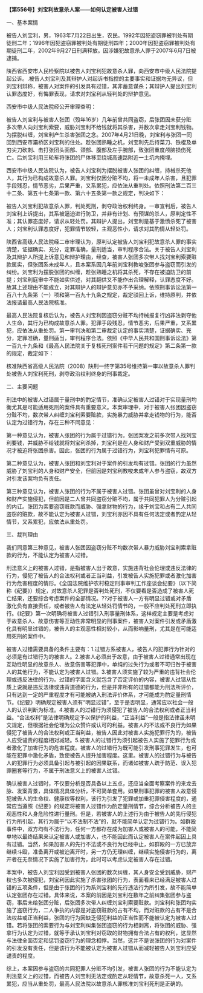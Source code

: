 **【第556号】刘宝利故意杀人案——如何认定被害人过错**

一、基本案情

被告人刘宝利，男，1963年7月22日出生，农民。1992年因犯盗窃罪被判处有期徒刑二年；1996年因犯盗窃罪被判处有期徒刑四年；2000年因犯盗窃罪被判处有期徒刑二年，2002年9月27日刑满释放。因涉嫌犯故意杀人罪于2007年6月7日被逮捕。

陕西省西安市人民检察院以被告人刘宝利犯故意杀人罪，向西安市中级人民法院提起公诉。.被告人刘宝利及其辩护人对起诉书指控的主要事实和证据均无异议，但刘宝利辩称，被害人对案件的引发具有过错，其非蓄意谋杀；其辩护人提出刘宝利认罪态度好，有悔罪表现，请求对刘宝利从轻判处的辩护意见。

西安市中级人民法院经公开审理查明：

被告人刘宝利与被害人张团（殁年16岁）几年前曾共同盗窃，后张团因未获分赃多次带人向刘宝利索要，威胁刘宝利不给钱就将其杀害，并数次拿走刘宝利钱物。为摆脱纠缠，刘宝利产生杀害张团之念。2007年4月21日晚，刘宝利与张团一同回到西安市灞桥区刘宝利的住处。趁张团熟睡之机，刘宝利先后持菜刀、铁棍及单刃尖刀砍刺、击打张团头面部、颈部、腹部及左手腕部，致张团重度颅脑损伤死亡。后刘宝利用三轮车将张团的尸体移至绕城高速路附近一土坑内掩埋。

西安市中级人民法院认为，被告人刘宝利为摆脱被害人张团的纠缠，持械杀死他人，其行为已构成故意杀人罪。刘宝利仅因分赃不均，将一未成年人杀害，且犯罪手段残忍，情节恶劣，后果严重，又系累犯，应依法从重判处。依照刑法第二百三十二条、第五十七条第一款、第六十五条第一款之规定，判决如下：

被告人刘宝利犯故意杀人罪，判处死刑，剥夺政治权利终身。一审宣判后，被告人刘宝利上诉提出，其系被逼迫进行防卫，并非有计划、有预谋的杀人，原判定性不准；其认罪态度好，请求从轻处罚。其辩护人提出，刘宝利是基于激愤杀死了被害人；刘宝利认罪态度好，犯罪情节较轻，主观恶性小，请求对其酌情从轻处罚。

陕西省高级人民法院经二审审理认为，原判认定被告人刘宝利犯故意杀人罪的事实清楚，证据确实、充分，定罪准确，量刑适当，审判程序合法。关于被告人刘宝利及其辩护人所提上诉意见和辩护理由，经查，被害人张团多次带人找刘宝利索要赃款属实，但张团系未成年人，且本案系因几年前刘宝利教唆张团参与盗窃而引发的纠纷。刘宝利为摆脱张团的纠缠，趁张熟睡之机将其杀死，不存在被迫防卫的前提；刘宝利庭审中不能如实供述，对其翻供又不能作出合理解释，认罪态度不好。故其上述理由不能成立，对其辩护人的辩护意见亦不予采纳。依照刑事诉讼法第一百八十九条第（一）项和第一百九十九条之规定，裁定驳回上诉，维持原判，并依法报请最高人民法院核准。

最高人民法院复核后认为，被告人刘宝利因盗窃分赃不均持械报复行凶非法剥夺他人生命，其行为已构成故意杀人罪。犯罪手段残忍，情节恶劣，后果严重，又系累犯，应依法从重处罚。第一审判决和第二审裁定认定的事实清楚，证据确实、充分，定罪准确，量刑适当，审判程序合法。依照《中华人民共和国刑事诉讼法》第一百九十九条和《最高人民法院关于复核死刑案件若干问题的规定》第二条第一款的规定，裁定如下：

核准陕西省高级人民法院（2008）陕刑一终字第35号维持第一审以故意杀人罪判处被告人刘宝利死刑，剥夺政治权利终身的刑事裁定。

二、主要问题

刑法中的被害人过错属于量刑中的酌定情节，准确认定被害人过错对于实现量刑均衡尤其是可能适用死刑的案件具有重要意义。本案审理中，对于被害人张团因盗窃分赃不均，数次带人纠缠刘宝利索要赃款，实施暴力威胁并拿走钱物的行为，能否认定为过错行为，存在三种不同意见：

第一种意见认为，被害人张团的行为属于过错行为。张团案发之前多次带人找刘宝利要钱，并威胁不给钱就将刘宝利杀掉，刘宝利是在人身和财产受到双重威胁的情况才被迫将张团杀害。因此，张团的行为属于过错行为，刘宝利犯罪情有可原。

第二种意见认为，被害人张团和刘宝利对于案件的引发均有过错。张团的行为虽然威胁了刘宝利的人身和财产安全，但前因是刘宝利教唆未成年人参与盗窃，故双方对引发该案均负有责任。

第三种意见认为，被害人张团的行为不属于被害人过错。张团虽曾对刘宝利的人身和财产实施侵犯，但前因是二人曾共同盗窃分赃不均，属于共同犯罪人为分赃引起的内讧。张团为索要盗窃赃款而威胁、强拿财物的行为，缘于刘宝和占有二人共同盗窃的赃款，故不能认定为被害人过错，刘宝利亦因不具有任何法定或者酌定从轻情节，又系累犯，应依法从重处罚。

三、裁判理由

我们同意第三种意见，被害人张团因盗窃分赃不均数次带人暴力威胁刘宝利索拿赃款的行为，不能认定为被害人过错。

刑法意义上的被害人过错，是指被害人出于故意，实施违背社会伦理或违反法律的行为，侵犯了被告人的合法权利或者正当利益，引发被告人实施犯罪或者激化加害行为危害程度的情形。《全国法院维护农村稳定刑事审判工作座谈会纪要》（以下简称《纪要》）规定，对故意杀人犯罪是否判处死刑，不仅要看是否造成了被害人死亡结果，还要综合考虑案件的全部情况。??对于被害人一方有明显过错或对矛盾激化负有直接责任，或者被告人有法定从轻处罚情节的，一般不应判处死刑立即执行。《纪要》第一次明确将被害人过错引入刑事量刑体系，这样规定主要是考虑对于故意杀人、故意伤害等互动性非常明显的刑事案件，被害人对案件引发或矛盾激化具有明显过错的，被告人的主观恶性相对较小，从而影响量刑，尤其是在可能适用死刑的案件中。

被害人过错需要具备的条件主要有：1.过错方系被害人，被告人的犯罪行为针对的必须是有过错行为的被害人。2.被害人必须出于故意，由于被害人过错通常出现在互动性明显的故意杀人、故意伤害等犯罪中，单纯的过失行为或者不可归咎于被害人的其他行为，不能认定为被害人过错。3.被害人须实施了较为严重的违背社会伦理或违反法律的行为。过错的字面含义就包含了否定评价的内容，被害人过错从性质上说就是违反法律或违背道德的行为，但是并非所有的过错都能为刑法所评价，只有达到一定的严重程度才有可能被纳入刑法评价体系，才可能成为酌定量刑情节。《纪要》明确规定被害人须有“明显过错”，至于是否明显，通常应以社会一般人的认识判断为标准。4.被害人的过错行为须侵犯了被告人的合法权利或者正当利益。“合法权利”是法律明确规定予以保护的利益，“正当利益”一般是指法律虽未明文规定，但根据社会伦理为公众赞许或认可的利益。被害人的不法或不良行为如果侵犯了被告人的合法权利或正当利益，被告人因此对被害人实施犯罪行为的，被告人应受谴责的程度相对减轻。5.被害人的过错行为须引起被告人实施了犯罪行为或者激化了加害行为的危害程度。被害人的过错行为既可能引发刑事犯罪发生，也可能在犯罪中激化矛盾，致使被告人提升加害程度。这里。被害人的过错行为与被告人的犯罪行为必须具备引起与被引起的因果联系，而诸如被害人疏于防范、误入犯罪圈套等行为，不属于刑法意义上的被害人过错。

确认被害人过错时，不仅要分析是否具备以上五点，还应当全面考察案件的来龙去脉、发案背景，具体情况具体分析，不可简单套用。如果刑事犯罪的被害人故意侵犯被告人的生命权、健康权等权利，该行为引发了犯罪或加重犯罪侵害程度的，通常应当遵照《纪要》的规定将被害人过错作为酌定量刑情节，综合分析被告人的主观恶性和人身危险性进行量刑。但是，若被害人的上述行为由于被告人的先行侵犯行为所引起，其行为属于“以不法制不法”的，就不能简单认定为过错行为。如群殴事件中，双方均有不法行为，任何一方都存在成为加害人或被害人的可能，不能简单地以最终结果来认定被害人或加害人，也不能因此而认定被害人在案件起因上具有过错。当然，如果加害人的先行不法或不良行为已经中止，如群殴的一方已放弃继续斗殴，准备离开或被迫离开时，另一方仍无理纠缠，继续实施侵害行为的，离开者在无奈情况下实施了加害行为，此时可以考虑认定被害人存在过错。

本案中，被告人刘宝利因受到被害人张团的数次纠缠，其人身安全受到威胁，财产权也多次被侵犯，刘宝利因此实施了杀害张团的行为，表面看来已经满足被害人过错的五项条件，但是由于张团的行为系刘宝利的先行违法行为所引发，故不能简单认定张团存在过错。具体来说，本案的前因是刘宝利在数年之前纠集张团参与盗窃，事后未给张团分赃，后张团多次带人纠缠刘宝利索要赃款。刘宝利和张团均实施了盗窃行为，二人争执的内容是对盗窃赃款的占有不均，而对赃款的占有不是合法权益或正当利益，张团的行为因缺乏侵犯利益的正当性而不能被认定为被害人过错。若将张团的索要行为与刘宝利纠集张团盗窃的行为相剥离，将张团的威胁、强拿行为认定为过错，就等于承认刘宝利对窃取的财物拥有合法占有的权利，这显然与法律全面否定和惩罚盗窃行为的理念相悖。当然，这并不是说张团的行为对案件的引发没有责任，但是该行为不能被认定为被害人过错从而减轻被告人刘宝利应受谴责的程度。

综上，本案因参与盗窃的共同犯罪人分赃不均引发，被害人张团的行为不能认定为刑法意义上的过错，而被告人刘宝利无法定或酌定从轻情节，故意杀死一人，又系累犯，应当从重处罚，最高人民法院以故意杀人罪核准刘宝利死刑是正确的。